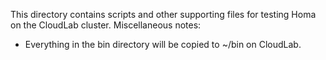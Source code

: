 This directory contains scripts and other supporting files for testing
Homa on the CloudLab cluster. Miscellaneous notes:

- Everything in the bin directory will be copied to ~/bin on CloudLab.
